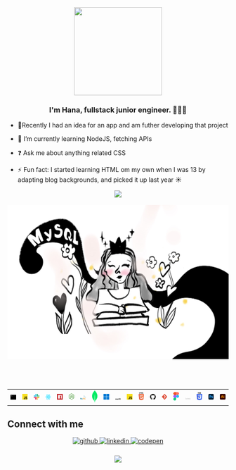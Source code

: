    

<div align="center"><img src="https://media.tenor.com/NqKn2UhXzU0AAAAi/get-greeting-say-hi.gif" align="center" width="200" height="200" /></div>  

### <div align="center">I'm Hana, fullstack junior engineer. 👨‍💻🚀</div>  
  

- 🔭Recently I had an idea for an app and am futher developing that project
  

- 🌱 I’m currently learning NodeJS, fetching APIs
  

- ❓ Ask me about anything related CSS  
  

- ⚡ Fun fact: I started learning HTML om my own when I was 13 by adapting blog backgrounds, and picked it up last year ☀️



<div align="center"><img src="https://github-readme-stats.vercel.app/api?username=hhana1-a&show_icons=true&count_private=true&hide_border=true" align="center" /></div>  

<br/>  
<div align="center">
  <img src='https://raw.githubusercontent.com/hhana1-a/hhana1-a/main/assets/IMG_7236.JPG' width='700px'>
</div>


<br/>  
<br/>  

<br/>  

  <table>
  <tr>
    <td>
<img src="./assets/terminal.svg"
  width="50">
   </td>
   <td>
<img
src="./assets/javascript.svg"
  width="50">
    </td>
    <td>
  <img
src="./assets/slack-icon.svg"
  width="50">
    </td>
    <td>
  <img
src="./assets/react.svg"
  width="50">
      </td>
      <td>
    <img
src="./assets/npm-icon.svg"
  width="50">
      </td>
      <td>
    <img
src="./assets/nodejs-icon.svg"
  width="50">
   </td>
   <td>
  <img
src="./assets/mysql.svg"
  width="50">
      </td>
      <td>
    <img
src="./assets/mongodb-icon.svg"
  width="50">
       </td>
       <td>
    <img
src="./assets/microsoft-windows-icon.svg"
  width="50">
       </td>
       <td>
    <img
src="./assets/macOS.svg"
  width="50">
      </td>
      <td>
    <img
src="./assets/javascript.svg"
  width="50">
      </td>
      <td>
    <img
src="./assets/html-5.svg"
  width="50">
       </td>
      <td>
    <img
src="./assets/github-icon.svg"
  width="50">
       </td>
       <td>
    <img
src="./assets/git-icon.svg"
  width="50">
       </td>
      <td>
     <img
src="./assets/figma.svg"
  width="50">
       </td>
       <td>
     <img
src="./assets/express.svg"
  width="50">
       </td>
       <td>
     <img
src="./assets/css-3.svg"
  width="50">
       </td>
       <td>
       <img
src="./assets/adobe-photoshop.svg"
  width="50">
      </td>
      <td>
     <img
src="./assets/adobe-illustrator.svg"
  width="50">
      </td>
    </tr>
</table>

   

## Connect with me  
<div align="center">
<a href="https://github.com/hhana1-a" target="_blank">
<img src=https://img.shields.io/badge/github-%2324292e.svg?&style=for-the-badge&logo=github&logoColor=white alt=github style="margin-bottom: 5px;" />
</a>
<a href="https://www.linkedin.com/in/hana-hulic-45816221b" target="_blank">
<img src=https://img.shields.io/badge/linkedin-%231E77B5.svg?&style=for-the-badge&logo=linkedin&logoColor=white alt=linkedin style="margin-bottom: 5px;" />
</a>
<a href="https://codepen.io/heyhana_777" target="_blank">
<img src=https://img.shields.io/badge/codepen-%23131417.svg?&style=for-the-badge&logo=codepen&logoColor=white alt=codepen style="margin-bottom: 5px;" />
</a>  
</div>  
  

<br/>  




<div align="center">
<img src="https://komarev.com/ghpvc/?username=hhana1-a&&style=flat-square" align="center" />
</div>  
  
